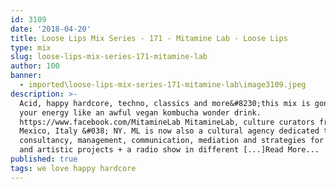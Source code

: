 ```yaml
---
id: 3109
date: '2018-04-20'
title: Loose Lips Mix Series - 171 - Mitamine Lab - Loose Lips
type: mix
slug: loose-lips-mix-series-171-mitamine-lab
author: 100
banner:
  - imported\loose-lips-mix-series-171-mitamine-lab\image3109.jpeg
description: >-
  Acid, happy hardcore, techno, classics and more&#8230;this mix is gonna boost
  your energy like an awful vegan kombucha wonder drink.
  https://www.facebook.com/MitamineLab MitamineLab, culture curators from
  Mexico, Italy &#038; NY. ML is now also a cultural agency dedicated to
  consultancy, management, communication, mediation and strategies for cultural
  and artistic projects + a radio show in different [...]Read More...
published: true
tags: we love happy hardcore
---
```

